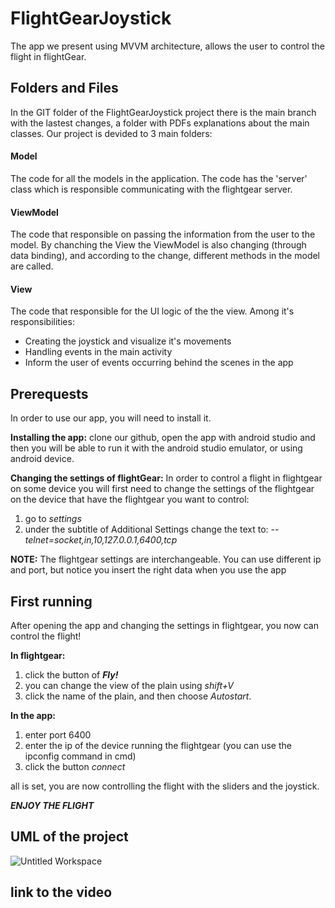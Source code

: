# FlightGearJoystick
The app we present using MVVM architecture, allows the user to control the flight in flightGear.

## Folders and Files
In the GIT folder of the FlightGearJoystick project there is the main branch with the lastest changes, a folder with PDFs explanations about the main classes. 
Our project is devided to 3 main folders:

#### Model
The code for all the models in the application.
The code has the 'server' class which is responsible communicating with the flightgear server.

#### ViewModel
The code that responsible on passing the information from the user to the model.
By chanching the View the ViewModel is also changing (through data binding), and according to the change, different methods in the model are called. 

#### View
The code that responsible for the UI logic of the the view. Among it's responsibilities: 
* Creating the joystick and visualize it's movements
* Handling events in the main activity
* Inform the user of events occurring behind the scenes in the app

## Prerequests
In order to use our app, you will need to install it.

**Installing the app:**
clone our github, open the app with android studio and then you will be able to run it with the android studio emulator, or using android device.

**Changing the settings of flightGear:**
In order to control a flight in flightgear on some device you will first need to change the settings of the flightgear on the device that have the flightgear you want to control:
1. go to *settings*
2. under the subtitle of Additional Settings change the text to: *--telnet=socket,in,10,127.0.0.1,6400,tcp*

**NOTE:** The flightgear settings are interchangeable. You can use different ip and port, but notice you insert the right data when you use the app

## First running
After opening the app and changing the settings in flightgear, you now can control the flight!

**In flightgear:**
1. click the button of ***Fly!***
2. you can change the view of the plain using *shift+V*
3. click the name of the plain, and then choose *Autostart*.

**In the app:**
1. enter port 6400
2. enter the ip of the device running the flightgear (you can use the ipconfig command in cmd)
3. click the button *connect*

all is set, you are now controlling the flight with the sliders and the joystick.

***ENJOY THE FLIGHT***

## UML of the project

![Untitled Workspace](https://user-images.githubusercontent.com/61862949/122591069-18bc3e00-d06b-11eb-8fca-b047e8c78dd2.jpg)

## link to the video



